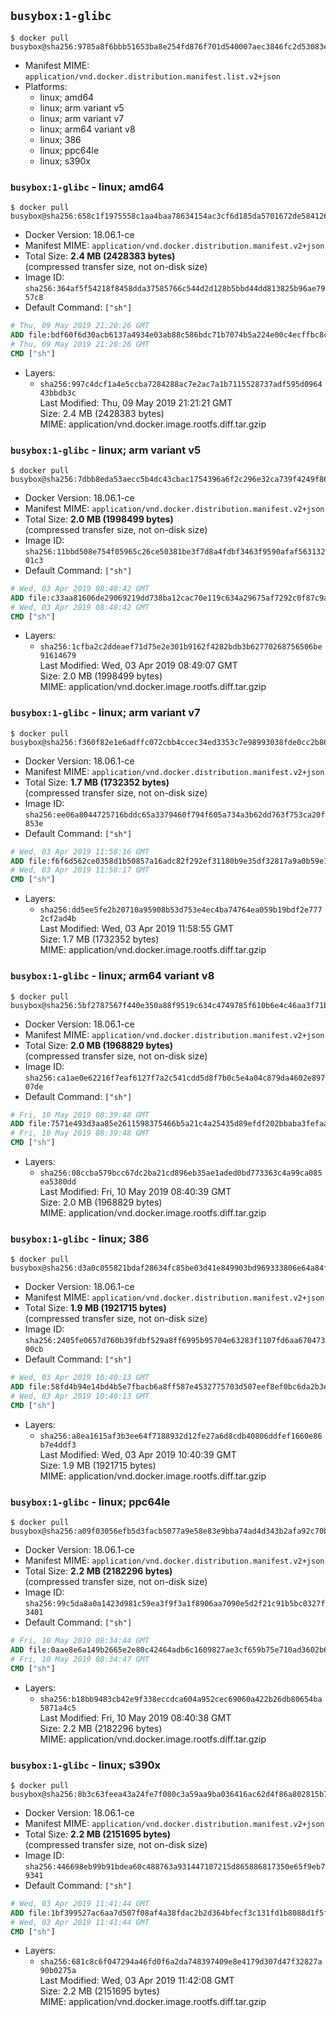 ## `busybox:1-glibc`

```console
$ docker pull busybox@sha256:9785a8f6bbb51653ba8e254fd876f701d540007aec3846fc2d53083ea88e7025
```

-	Manifest MIME: `application/vnd.docker.distribution.manifest.list.v2+json`
-	Platforms:
	-	linux; amd64
	-	linux; arm variant v5
	-	linux; arm variant v7
	-	linux; arm64 variant v8
	-	linux; 386
	-	linux; ppc64le
	-	linux; s390x

### `busybox:1-glibc` - linux; amd64

```console
$ docker pull busybox@sha256:658c1f1975558c1aa4baa78634154ac3cf6d185da5701672de584126fc7fcbf5
```

-	Docker Version: 18.06.1-ce
-	Manifest MIME: `application/vnd.docker.distribution.manifest.v2+json`
-	Total Size: **2.4 MB (2428383 bytes)**  
	(compressed transfer size, not on-disk size)
-	Image ID: `sha256:364af5f54218f8458dda37585766c544d2d128b5bbd44dd813825b96ae7957c8`
-	Default Command: `["sh"]`

```dockerfile
# Thu, 09 May 2019 21:20:26 GMT
ADD file:bdf60f6d30acb6137a4934e03ab88c586bdc71b7074b5a224e00c4ecffbc8cce in / 
# Thu, 09 May 2019 21:20:26 GMT
CMD ["sh"]
```

-	Layers:
	-	`sha256:997c4dcf1a4e5ccba7284288ac7e2ac7a1b7115528737adf595d096443bbdb3c`  
		Last Modified: Thu, 09 May 2019 21:21:21 GMT  
		Size: 2.4 MB (2428383 bytes)  
		MIME: application/vnd.docker.image.rootfs.diff.tar.gzip

### `busybox:1-glibc` - linux; arm variant v5

```console
$ docker pull busybox@sha256:7dbb8eda53aecc5b4dc43cbac1754396a6f2c296e32ca739f4249f861ad43edf
```

-	Docker Version: 18.06.1-ce
-	Manifest MIME: `application/vnd.docker.distribution.manifest.v2+json`
-	Total Size: **2.0 MB (1998499 bytes)**  
	(compressed transfer size, not on-disk size)
-	Image ID: `sha256:11bbd508e754f05965c26ce50381be3f7d8a4fdbf3463f9590afaf56313201c3`
-	Default Command: `["sh"]`

```dockerfile
# Wed, 03 Apr 2019 08:48:42 GMT
ADD file:c33aa81606de29069219dd738ba12cac70e119c634a29675af7292c0f87c9a38 in / 
# Wed, 03 Apr 2019 08:48:42 GMT
CMD ["sh"]
```

-	Layers:
	-	`sha256:1cfba2c2ddeaef71d75e2e301b9162f4282bdb3b62770268756506be91614679`  
		Last Modified: Wed, 03 Apr 2019 08:49:07 GMT  
		Size: 2.0 MB (1998499 bytes)  
		MIME: application/vnd.docker.image.rootfs.diff.tar.gzip

### `busybox:1-glibc` - linux; arm variant v7

```console
$ docker pull busybox@sha256:f360f82e1e6adffc072cbb4ccec34ed3353c7e98993038fde0cc2b8666a5b7f2
```

-	Docker Version: 18.06.1-ce
-	Manifest MIME: `application/vnd.docker.distribution.manifest.v2+json`
-	Total Size: **1.7 MB (1732352 bytes)**  
	(compressed transfer size, not on-disk size)
-	Image ID: `sha256:ee06a8044725716bddc65a3379460f794f605a734a3b62dd763f753ca20f853e`
-	Default Command: `["sh"]`

```dockerfile
# Wed, 03 Apr 2019 11:58:16 GMT
ADD file:f6f6d562ce0358d1b50857a16adc82f292ef31180b9e35df32817a9a0b59e1b7 in / 
# Wed, 03 Apr 2019 11:58:17 GMT
CMD ["sh"]
```

-	Layers:
	-	`sha256:dd5ee5fe2b20710a95908b53d753e4ec4ba74764ea059b19bdf2e7772cf2ad4b`  
		Last Modified: Wed, 03 Apr 2019 11:58:55 GMT  
		Size: 1.7 MB (1732352 bytes)  
		MIME: application/vnd.docker.image.rootfs.diff.tar.gzip

### `busybox:1-glibc` - linux; arm64 variant v8

```console
$ docker pull busybox@sha256:5bf2787567f440e350a88f9519c634c4749785f610b6e4c46aa3f71b87356a90
```

-	Docker Version: 18.06.1-ce
-	Manifest MIME: `application/vnd.docker.distribution.manifest.v2+json`
-	Total Size: **2.0 MB (1968829 bytes)**  
	(compressed transfer size, not on-disk size)
-	Image ID: `sha256:ca1ae0e62216f7eaf6127f7a2c541cdd5d8f7b0c5e4a04c879da4602e89707de`
-	Default Command: `["sh"]`

```dockerfile
# Fri, 10 May 2019 08:39:48 GMT
ADD file:7571e493d3aa85e2611598375466b5a21c4a25435d89efdf202bbaba3fefaa7c in / 
# Fri, 10 May 2019 08:39:48 GMT
CMD ["sh"]
```

-	Layers:
	-	`sha256:08ccba579bcc67dc2ba21cd896eb35ae1aded0bd773363c4a99ca085ea5380dd`  
		Last Modified: Fri, 10 May 2019 08:40:39 GMT  
		Size: 2.0 MB (1968829 bytes)  
		MIME: application/vnd.docker.image.rootfs.diff.tar.gzip

### `busybox:1-glibc` - linux; 386

```console
$ docker pull busybox@sha256:d3a0c055821bdaf28634fc85be03d41e849903bd969333806e64a84f14301b81
```

-	Docker Version: 18.06.1-ce
-	Manifest MIME: `application/vnd.docker.distribution.manifest.v2+json`
-	Total Size: **1.9 MB (1921715 bytes)**  
	(compressed transfer size, not on-disk size)
-	Image ID: `sha256:2405fe0657d760b39fdbf529a8ff6995b95704e63283f1107fd6aa67047300cb`
-	Default Command: `["sh"]`

```dockerfile
# Wed, 03 Apr 2019 10:40:13 GMT
ADD file:58fd4b94e14bd4b5e7fbacb6a8ff587e4532775703d507eef8ef0bc6da2b3e03 in / 
# Wed, 03 Apr 2019 10:40:13 GMT
CMD ["sh"]
```

-	Layers:
	-	`sha256:a8ea1615af3b3ee64f7188932d12fe27a6d8cdb40806ddfef1660e86b7e4ddf3`  
		Last Modified: Wed, 03 Apr 2019 10:40:39 GMT  
		Size: 1.9 MB (1921715 bytes)  
		MIME: application/vnd.docker.image.rootfs.diff.tar.gzip

### `busybox:1-glibc` - linux; ppc64le

```console
$ docker pull busybox@sha256:a09f03056efb5d3facb5077a9e58e83e9bba74ad4d343b2afa92c70b5ae01e2b
```

-	Docker Version: 18.06.1-ce
-	Manifest MIME: `application/vnd.docker.distribution.manifest.v2+json`
-	Total Size: **2.2 MB (2182296 bytes)**  
	(compressed transfer size, not on-disk size)
-	Image ID: `sha256:99c5da8a0a1423d981c59ea3f9f3a1f8906aa7090e5d2f21c91b5bc0327f3401`
-	Default Command: `["sh"]`

```dockerfile
# Fri, 10 May 2019 08:34:44 GMT
ADD file:0aae8e6a149b2665e2e80c42464adb6c1609827ae3cf659b75e710ad3602b6fc in / 
# Fri, 10 May 2019 08:34:47 GMT
CMD ["sh"]
```

-	Layers:
	-	`sha256:b18bb9483cb42e9f338eccdca604a952cec69060a422b26db80654ba5871a4c5`  
		Last Modified: Fri, 10 May 2019 08:40:38 GMT  
		Size: 2.2 MB (2182296 bytes)  
		MIME: application/vnd.docker.image.rootfs.diff.tar.gzip

### `busybox:1-glibc` - linux; s390x

```console
$ docker pull busybox@sha256:8b3c63feea43a24fe7f080c3a59aa9ba036416ac62d4f86a802815b7ecd7e1bd
```

-	Docker Version: 18.06.1-ce
-	Manifest MIME: `application/vnd.docker.distribution.manifest.v2+json`
-	Total Size: **2.2 MB (2151695 bytes)**  
	(compressed transfer size, not on-disk size)
-	Image ID: `sha256:446698eb99b91bdea60c488763a931447107215d865886817350e65f9eb79341`
-	Default Command: `["sh"]`

```dockerfile
# Wed, 03 Apr 2019 11:41:44 GMT
ADD file:1bf399527ac6aa7d507f08af4a38fdac2b2d364bfecf3c131fd1b8088d1f5f52 in / 
# Wed, 03 Apr 2019 11:41:44 GMT
CMD ["sh"]
```

-	Layers:
	-	`sha256:681c8c6f047294a46fd0f6a2da748397409e8e4179d307d47f32827a90b0275a`  
		Last Modified: Wed, 03 Apr 2019 11:42:08 GMT  
		Size: 2.2 MB (2151695 bytes)  
		MIME: application/vnd.docker.image.rootfs.diff.tar.gzip
